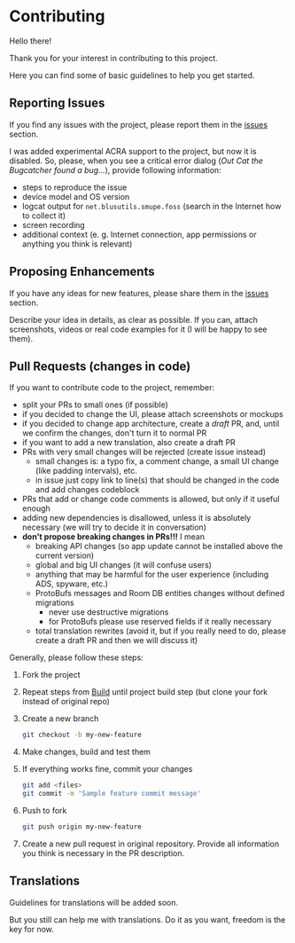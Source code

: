 # Contributing

Hello there!

Thank you for your interest in contributing to this project.

Here you can find some of basic guidelines to help you get started.

## Reporting Issues

If you find any issues with the project, please report them in the [issues](https://github.com/EgorBron/Smupe/issues) section.

I was added experimental ACRA support to the project, but now it is disabled. So, please, when you see a critical error dialog (*Out Cat the Bugcatcher found a bug...*), provide following information:

* steps to reproduce the issue
* device model and OS version
* logcat output for `net.blusutils.smupe.foss` (search in the Internet how to collect it)
* screen recording
* additional context (e. g. Internet connection, app permissions or anything you think is relevant)

## Proposing Enhancements

If you have any ideas for new features, please share them in the [issues](https://github.com/EgorBron/Smupe/issues) section.

Describe your idea in details, as clear as possible. If you can, attach screenshots, videos or real code examples for it (I will be happy to see them).

## Pull Requests (changes in code)

If you want to contribute code to the project, remember:

* split your PRs to small ones (if possible)
* if you decided to change the UI, please attach screenshots or mockups
* if you decided to change app architecture, create a *draft* PR, and, until we confirm the changes, don't turn it to normal PR
* if you want to add a new translation, also create a draft PR
* PRs with very small changes will be rejected (create issue instead)
  * small changes is: a typo fix, a comment change, a small UI change (like padding intervals), etc.
  * in issue just copy link to line(s) that should be changed in the code and add changes codeblock
* PRs that add or change code comments is allowed, but only if it useful enough
* adding new dependencies is disallowed, unless it is absolutely necessary (we will try to decide it in conversation)
* **don't propose breaking changes in PRs!!!** I mean
  * breaking API changes (so app update cannot be installed above the current version)
  * global and big UI changes (it will confuse users)
  * anything that may be harmful for the user experience (including ADS, spyware, etc.)
  * ProtoBufs messages and Room DB entities changes without defined migrations
    * never use destructive migrations
    * for ProtoBufs please use reserved fields if it really necessary
  * total translation rewrites (avoid it, but if you really need to do, please create a draft PR and then we will discuss it)

Generally, please follow these steps:

1. Fork the project
2. Repeat steps from [Build](./Building.md) until project build step (but clone your fork instead of original repo)
3. Create a new branch

    ```bash
    git checkout -b my-new-feature
    ```

4. Make changes, build and test them
5. If everything works fine, commit your changes

    ```bash
    git add <files>
    git commit -m 'Sample feature commit message'
    ```

6. Push to fork

    ```bash
    git push origin my-new-feature
    ```

7. Create a new pull request in original repository. Provide all information you think is necessary in the PR description.

## Translations

Guidelines for translations will be added soon.

But you still can help me with translations. Do it as you want, freedom is the key for now.
